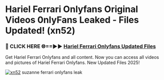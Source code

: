 # Hariel Ferrari Onlyfans Original Videos 0nlyFans Leaked - Files Updated! (xn52)

<h3>🔴 CLICK HERE 🌐==►► <a href="https://tinyurl.com/brd5kh86" rel="nofollow">Hariel Ferrari Onlyfans Updated Files</a></h3>

Get Hariel Ferrari Onlyfans and all content. Now you can access all videos and pictures of Hariel Ferrari Onlyfans. New Updated Files 2025!

[![xn52](https://i.imgur.com/K7sEzmb.gif)](https://tinyurl.com/brd5kh86)
suzanne ferrari onlyfans leak